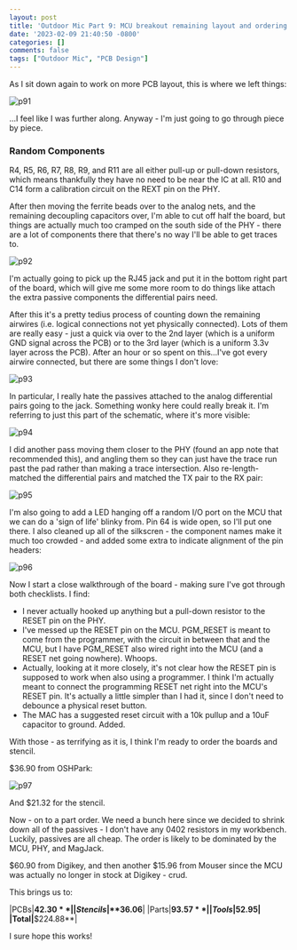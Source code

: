```yaml
---
layout: post
title: 'Outdoor Mic Part 9: MCU breakout remaining layout and ordering'
date: '2023-02-09 21:40:50 -0800'
categories: []
comments: false
tags: ["Outdoor Mic", "PCB Design"]
---
```

As I sit down again to work on more PCB layout, this is where we left things:

![p91](/assets/img/part9-1.png)

...I feel like I was further along.  Anyway - I'm just going to go through piece by piece.

### Random Components

R4, R5, R6, R7, R8, R9, and R11 are all either pull-up or pull-down resistors, which means thankfully they have no need to be near the IC at all.  R10 and C14 form a calibration circuit on the REXT pin on the PHY.

After then moving the ferrite beads over to the analog nets, and the remaining decoupling capacitors over, I'm able to cut off half the board, but things are actually much too cramped on the south side of the PHY - there are a lot of components there that there's no way I'll be able to get traces to.

![p92](/assets/img/part9-2.png)

I'm actually going to pick up the RJ45 jack and put it in the bottom right part of the board, which will give me some more room to do things like attach the extra passive components the differential pairs need.

After this it's a pretty tedius process of counting down the remaining airwires (i.e. logical connections not yet physically connected).  Lots of them are really easy - just a quick via over to the 2nd layer (which is a uniform GND signal across the PCB) or to the 3rd layer (which is a uniform 3.3v layer across the PCB).  After an hour or so spent on this...I've got every airwire connected, but there are some things I don't love:

![p93](/assets/img/part9-3.png)

In particular, I really hate the passives attached to the analog differential pairs going to the jack.  Something wonky here could really break it.  I'm referring to just this part of the schematic, where it's more visible:

![p94](/assets/img/part9-4.png)

I did another pass moving them closer to the PHY (found an app note that recommended this), and angling them so they can just have the trace run past the pad rather than making a trace intersection.  Also re-length-matched the differential pairs and matched the TX pair to the RX pair:

![p95](/assets/img/part9-5.png)

I'm also going to add a LED hanging off a random I/O port on the MCU that we can do a 'sign of life' blinky from.  Pin 64 is wide open, so I'll put one there.  I also cleaned up all of the silkscren - the component names make it much too crowded - and added some extra to indicate alignment of the pin headers:

![p96](/assets/img/part9-6.png)

Now I start a close walkthrough of the board - making sure I've got through both checklists.  I find:

* I never actually hooked up anything but a pull-down resistor to the RESET pin on the PHY.
* I've messed up the RESET pin on the MCU.  PGM_RESET is meant to come from the programmer, with the circuit in between that and the MCU, but I have PGM_RESET also wired right into the MCU (and a RESET net going nowhere).  Whoops.
* Actually, looking at it more closely, it's not clear how the RESET pin is supposed to work when also using a programmer.  I think I'm actually meant to connect the programming RESET net right into the MCU's RESET pin.  It's actually a little simpler than I had it, since I don't need to debounce a physical reset button.
* The MAC has a suggested reset circuit with a 10k pullup and a 10uF capacitor to ground.  Added.

With those - as terrifying as it is, I think I'm ready to order the boards and stencil.

$36.90 from OSHPark:

![p97](/assets/img/part9-7.png)

And $21.32 for the stencil.

Now - on to a part order.  We need a bunch here since we decided to shrink down all of the passives - I don't have any 0402 resistors in my workbench.  Luckily, passives are all cheap.  The order is likely to be dominated by the MCU, PHY, and MagJack.

$60.90 from Digikey, and then another $15.96 from Mouser since the MCU was actually no longer in stock at Digikey - crud.

This brings us to:

|PCBs|**$42.30**|
|Stencils|**$36.06**|
|Parts|**$93.57**|
|Tools|$52.95|
|**Total**|**$224.88**|

I sure hope this works!
